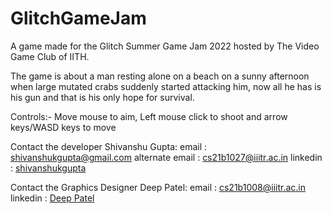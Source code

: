 # GlitchGameJam
A game made for the Glitch Summer Game Jam 2022 hosted by The Video Game Club of IITH.

The game is about a man resting alone on a beach on a sunny afternoon when large mutated crabs suddenly started attacking him, now all he has is his gun and that is his only hope for survival.

Controls:-
Move mouse to aim,
Left mouse click to shoot and
arrow keys/WASD keys to move

Contact the developer Shivanshu Gupta:
email : shivanshukgupta@gmail.com
alternate email : cs21b1027@iiitr.ac.in
linkedin : [shivanshukgupta](https://www.linkedin.com/in/shivanshukgupta/)

Contact the Graphics Designer Deep Patel:
email : cs21b1008@iiitr.ac.in
linkedin : [Deep Patel](https://www.linkedin.com/in/deep-patel-1444b022a/)
